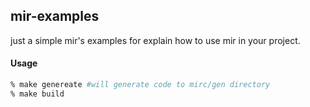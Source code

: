 ## mir-examples
just a simple mir's examples for explain how to use mir in your project.

#### Usage
```bash
% make genereate #will generate code to mirc/gen directory
% make build
```
